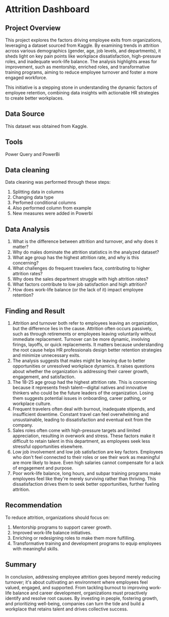 # Attrition Dashboard
## Project Overview
This project explores the factors driving employee exits from organizations, leveraging a dataset sourced from Kaggle. By examining trends in attrition across various demographics (gender, age, job levels, and departments), it sheds light on key pain points like workplace dissatisfaction, high-pressure roles, and inadequate work-life balance. The analysis highlights areas for improvement, such as mentorship, enriched roles, and transformative training programs, aiming to reduce employee turnover and foster a more engaged workforce.

This initiative is a stepping stone in understanding the dynamic factors of employee retention, combining data insights with actionable HR strategies to create better workplaces.

## Data Source
This dataset was obtained from Kaggle.

## Tools
Power Query and PowerBi

## Data cleaning 
Data cleaning was performed through these steps:
1. Splitting data in columns
2. Changing data type
3. Perfomed conditional columns
4. Also performed column from example
5. New measures were added in Powerbi

## Data Analysis
1.  What is the difference between attrition and turnover, and why does it matter?
2.  Why do males dominate the attrition statistics in the analyzed dataset?
3.  What age group has the highest attrition rate, and why is this concerning?
4.  What challenges do frequent travelers face, contributing to higher attrition rates?
5.  Why does the sales department struggle with high attrition rates?
6.  What factors contribute to low job satisfaction and high attrition?
7.  How does work-life balance (or the lack of it) impact employee retention?


## Finding and Result
1. Attrition and turnover both refer to employees leaving an organization, but the difference lies in the cause. Attrition often occurs passively, such as through retirements or employees leaving voluntarily without immediate replacement. Turnover can be more dynamic, involving firings, layoffs, or quick replacements. It matters because understanding the root cause helps HR professionals design better retention strategies and minimize unnecessary exits.
2. The analysis suggests that males might be leaving due to better opportunities or unresolved workplace dynamics. It raises questions about whether the organization is addressing their career growth, engagement, and satisfaction.
3. The 18-25 age group had the highest attrition rate. This is concerning because it represents fresh talent—digital natives and innovative thinkers who could be the future leaders of the organization. Losing them suggests potential issues in onboarding, career pathing, or workplace culture.
4. Frequent travelers often deal with burnout, inadequate stipends, and insufficient downtime. Constant travel can feel overwhelming and unsustainable, leading to dissatisfaction and eventual exit from the company.
5. Sales roles often come with high-pressure targets and limited appreciation, resulting in overwork and stress. These factors make it difficult to retain talent in this department, as employees seek less stressful opportunities elsewhere.
6. Low job involvement and low job satisfaction are key factors. Employees who don't feel connected to their roles or see their work as meaningful are more likely to leave. Even high salaries cannot compensate for a lack of engagement and purpose.
7. Poor work-life balance, long hours, and subpar training programs make employees feel like they're merely surviving rather than thriving. This dissatisfaction drives them to seek better opportunities, further fueling attrition.


## Recommendation
To reduce attrition, organizations should focus on:
1. Mentorship programs to support career growth.
2. Improved work-life balance initiatives.
3. Enriching or redesigning roles to make them more fulfilling.
4. Transformative training and development programs to equip employees with meaningful skills.


## Summary
In conclusion, addressing employee attrition goes beyond merely reducing turnover; it's about cultivating an environment where employees feel valued, engaged, and supported. From tackling burnout to improving work-life balance and career development, organizations must proactively identify and resolve root causes. By investing in people, fostering growth, and prioritizing well-being, companies can turn the tide and build a workplace that retains talent and drives collective success.

